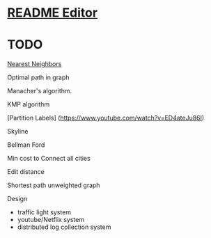 # [README Editor](https://stackedit.io/app#)

# TODO
[Nearest Neighbors](https://www.geeksforgeeks.org/closest-pair-of-points-onlogn-implementation/)

Optimal path in graph

Manacher's algorithm.

KMP algorithm

[Partition Labels] (https://www.youtube.com/watch?v=ED4ateJu86I)

Skyline

Bellman Ford

Min cost to Connect all cities

Edit distance

Shortest path unweighted graph

Design
- traffic light system
- youtube/Netflix system
- distributed log collection system
